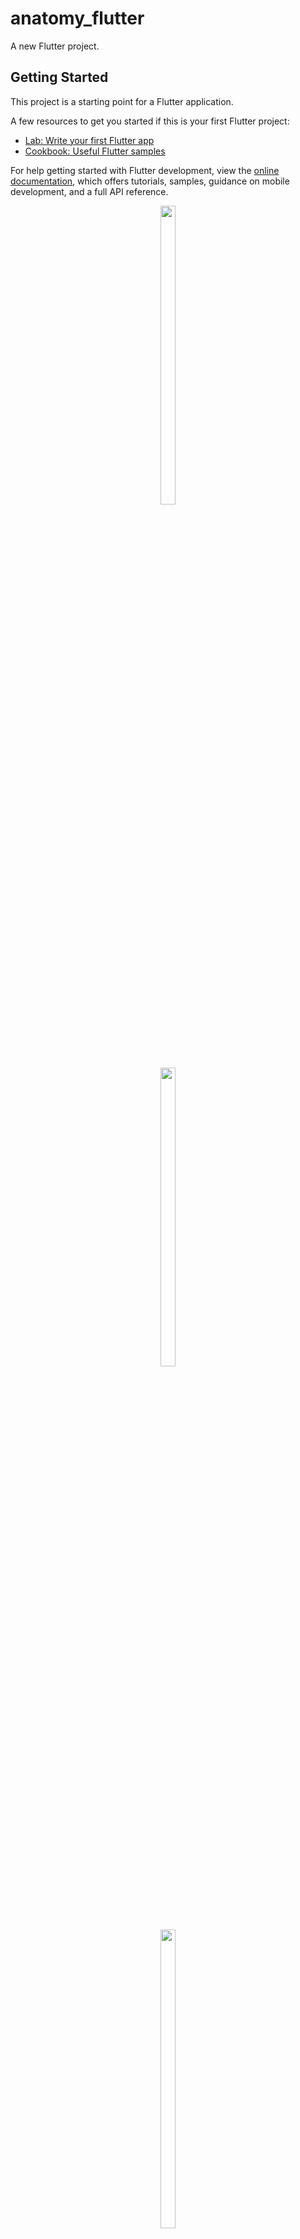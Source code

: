 # anatomy_flutter

A new Flutter project.

## Getting Started

This project is a starting point for a Flutter application.

A few resources to get you started if this is your first Flutter project:

- [Lab: Write your first Flutter app](https://docs.flutter.dev/get-started/codelab)
- [Cookbook: Useful Flutter samples](https://docs.flutter.dev/cookbook)

For help getting started with Flutter development, view the
[online documentation](https://docs.flutter.dev/), which offers tutorials,
samples, guidance on mobile development, and a full API reference.

<p align="center">
<img src="https://github.com/Yash-978/anatomy_flutter_1/assets/147479013/ade12bf7-abb4-445c-802f-ade85962cbf6" width=22% height=35%>
</p>

<p align="center">
<img src="https://github.com/Yash-978/anatomy_flutter_1/assets/147479013/a3849e4f-9475-4796-b3df-cce8b824ea1b" width=22% height=35%>
</p>

<p align="center">
<img src="https://github.com/Yash-978/anatomy_flutter_1/assets/147479013/523c1759-e092-486b-b7be-cf3215a9deaf" width=22% height=35%>
</p>

<p align="center">
<img src="https://github.com/Yash-978/anatomy_flutter_1/assets/147479013/5e320eb9-b347-4d3b-aff8-14fab36432d2" width=22% height=35%>
</p>


